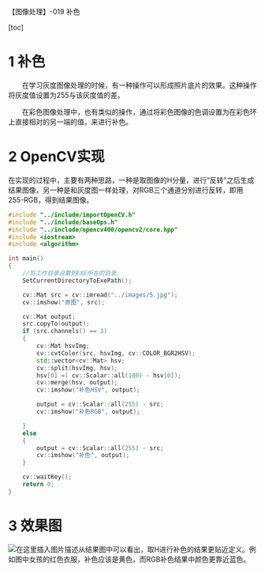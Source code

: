 【图像处理】-019 补色

[toc]
# 1 补色

&emsp;&emsp;在学习灰度图像处理的时候，有一种操作可以形成照片底片的效果。这种操作将灰度值设置为255与该灰度值的差。

&emsp;&emsp;在彩色图像处理中，也有类似的操作，通过将彩色图像的色调设置为在彩色环上直接相对的另一端的值，来进行补色。

# 2 OpenCV实现
在实现的过程中，主要有两种思路，一种是取图像的H分量，进行“反转”之后生成结果图像，另一种是和灰度图一样处理，对RGB三个通道分别进行反转，即用255-RGB，得到结果图像。
```C++
#include "../include/importOpenCV.h"
#include "../include/baseOps.h"
#include "../include/opencv400/opencv2/core.hpp"
#include <iostream>
#include <algorithm>

int main()
{
	//将工作目录设置到EXE所在的目录。
	SetCurrentDirectoryToExePath();

	cv::Mat src = cv::imread("../images/5.jpg");
	cv::imshow("原图", src);

	cv::Mat output;
	src.copyTo(output);
	if (src.channels() == 3)
	{
		cv::Mat hsvImg;
		cv::cvtColor(src, hsvImg, cv::COLOR_BGR2HSV);
		std::vector<cv::Mat> hsv;
		cv::split(hsvImg, hsv);
		hsv[0] =( cv::Scalar::all(180) - hsv[0]);
		cv::merge(hsv, output);
		cv::imshow("补色HSV", output);

		output = cv::Scalar::all(255) - src;
		cv::imshow("补色RGB", output);

	}
	else
	{
		output = cv::Scalar::all(255) - src;
		cv::imshow("补色", output);
	}

	cv::waitKey();
	return 0;
}
```
# 3 效果图
![在这里插入图片描述](https://img-blog.csdnimg.cn/20190122224219567.png?x-oss-process=image/watermark,type_ZmFuZ3poZW5naGVpdGk,shadow_10,text_aHR0cHM6Ly9ibG9nLmNzZG4ubmV0L2ZyZWVoYXdrems=,size_16,color_FFFFFF,t_70)从结果图中可以看出，取H进行补色的结果更贴近定义。例如图中女孩的红色衣服，补色应该是黄色，而RGB补色结果中颜色更靠近蓝色。

